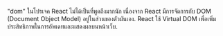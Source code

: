 "dom" ในโปรเจค React ไม่ได้เป็นที่พูดถึงมากนัก เนื่องจาก React มีการจัดการกับ DOM (Document Object Model) อยู่ในส่วนของตัวมันเอง. React ใช้ Virtual DOM เพื่อเพิ่มประสิทธิภาพในการอัพเดทและแสดงผลบนหน้าเว็บ.